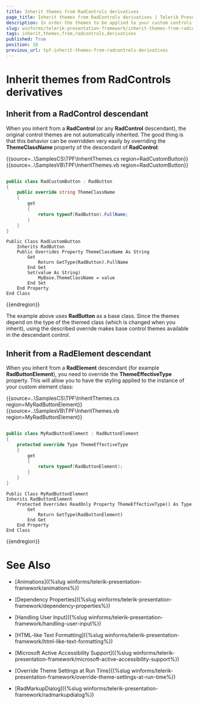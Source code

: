 ```yaml
---
title: Inherit themes from RadControls derivatives
page_title: Inherit themes from RadControls derivatives | Telerik Presentation Framework
description: In order the themes to be applied to your custom controls you need to override the ThemeClassName and ThemeEffectiveType properties.
slug: winforms/telerik-presentation-framework/inherit-themes-from-radcontrols-derivatives
tags: inherit,themes,from,radcontrols,derivatives
published: True
position: 18
previous_url: tpf-inherit-themes-from-radcontrols-derivatives
---
```


# Inherit themes from RadControls derivatives


## Inherit from a RadControl descendant

When you inherit from a __RadControl__ (or any __RadControl__ descendant), the original control themes are not automatically inherited. The good thing is that this behavior can be overridden very easily by overriding the __ThemeClassName__ property of the descendant of __RadControl__: 

{{source=..\SamplesCS\TPF\InheritThemes.cs region=RadCustomButton}} 
{{source=..\SamplesVB\TPF\InheritThemes.vb region=RadCustomButton}} 

````C#
        
public class RadCustomButton : RadButton  
{ 
    public override string ThemeClassName  
    { 
        get 
        { 
            return typeof(RadButton).FullName;  
        }
    }
}

````
````VB.NET
Public Class RadCustomButton
    Inherits RadButton
    Public Overrides Property ThemeClassName As String
        Get
            Return GetType(RadButton).FullName
        End Get
        Set(value As String)
            MyBase.ThemeClassName = value
        End Set
    End Property
End Class

````

{{endregion}} 

The example above uses __RadButton__ as a base class. Since the themes depend on the type of the themed class (which is changed when you inherit), using the described override makes base control themes available in the descendant control.

## Inherit from a RadElement descendant

When you inherit from a __RadElement__ descendant (for example __RadButtonElement__), you need to override the __ThemeEffectiveType__ property. This will allow you to have the styling applied to the instance of your custom element class:

{{source=..\SamplesCS\TPF\InheritThemes.cs region=MyRadButtonElement}} 
{{source=..\SamplesVB\TPF\InheritThemes.vb region=MyRadButtonElement}} 

````C#
        
public class MyRadButtonElement : RadButtonElement     
{ 
    protected override Type ThemeEffectiveType     
    { 
        get    
        { 
            return typeof(RadButtonElement);     
        }
    }
}

````
````VB.NET
Public Class MyRadButtonElement
Inherits RadButtonElement
    Protected Overrides ReadOnly Property ThemeEffectiveType() As Type
        Get
            Return GetType(RadButtonElement)
        End Get
    End Property
End Class

````

{{endregion}}

# See Also
* [Animations]({%slug winforms/telerik-presentation-framework/animations%})

* [Dependency Properties]({%slug winforms/telerik-presentation-framework/dependency-properties%})

* [Handling User Input]({%slug winforms/telerik-presentation-framework/handling-user-input%})

* [HTML-like Text Formatting]({%slug winforms/telerik-presentation-framework/html-like-text-formatting%})

* [Microsoft Active Accessibility Support]({%slug winforms/telerik-presentation-framework/microsoft-active-accessibility-support%})

* [Override Theme Settings at Run Time]({%slug winforms/telerik-presentation-framework/override-theme-settings-at-run-time%})


* [RadMarkupDialog]({%slug winforms/telerik-presentation-framework/radmarkupdialog%})

